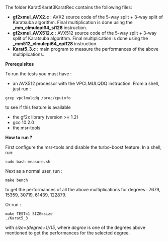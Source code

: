 The folder Karat5Karat3KaratRec contains the following files:

* **gf2xmul_AVX2.c** : AVX2 source code of the 5-way split + 3-way split of Karatsuba algorithm. Final multiplication is done using 
the **_mm_clmulepi64_si128**  instruction.
* **gf2xmul_AVX512.c** : AVX512 source code of the 5-way split + 3-way split of Karatsuba algorithm. Final multiplication is done using the **_mm512_clmulepi64_epi128** instruction.
* **Karat5_3.c** : main program to measure the performances of the above multiplications.

**Prerequisites**

To run the tests you must have :
* an AVX512 processor with the VPCLMULQDQ instruction. From a shell, just run :
```console
grep vpclmulqdq /proc/cpuinfo
``` 
to see if this feature is available
* the gf2x library (version >= 1.2) 
* gcc 10.2.0
* the msr-tools

**How to run ?**

First configure the msr-tools and disable the turbo-boost feature. In a shell, run:
```console
sudo bash measure.sh
```

Next as a normal user, run :

```console
make bench
```

to get the performances of all the above multiplications for degrees : 7679, 15359, 30719, 61439, 122879.

Or run :

```console
make TEST=1 SIZE=size
./Karat5_3
```
with *size=(degree+1)/15*, where *degree* is one of the degrees above mentioned to get the performances for the selected degree.
 
